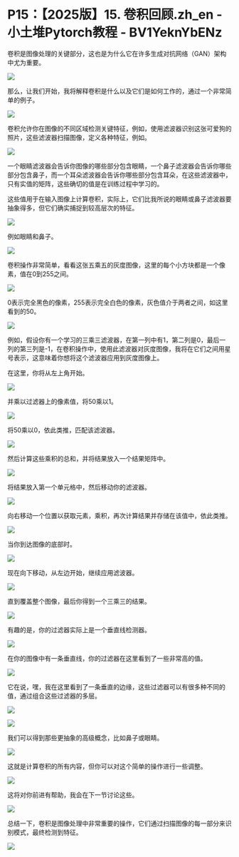 # P15：【2025版】15. 卷积回顾.zh_en - 小土堆Pytorch教程 - BV1YeknYbENz

卷积是图像处理的关键部分，这也是为什么它在许多生成对抗网络（GAN）架构中尤为重要。

![](img/ccf98e693d2bb897e8c8a88622207296_1.png)

那么，让我们开始，我将解释卷积是什么以及它们是如何工作的，通过一个非常简单的例子。

![](img/ccf98e693d2bb897e8c8a88622207296_3.png)

卷积允许你在图像的不同区域检测关键特征，例如，使用滤波器识别这张可爱狗的照片，这些滤波器扫描图像，定义各种特征，例如。



![](img/ccf98e693d2bb897e8c8a88622207296_5.png)

一个眼睛滤波器会告诉你图像的哪些部分包含眼睛，一个鼻子滤波器会告诉你哪些部分包含鼻子，而一个耳朵滤波器会告诉你哪些部分包含耳朵，在这些滤波器中，只有实值的矩阵，这些确切的值是在训练过程中学习的。

这些值用于在输入图像上计算卷积，实际上，它们比我所说的眼睛或鼻子滤波器要抽象得多，但它们确实捕捉到较高层次的特征。



![](img/ccf98e693d2bb897e8c8a88622207296_7.png)

例如眼睛和鼻子。

![](img/ccf98e693d2bb897e8c8a88622207296_9.png)

卷积操作非常简单，看看这张五乘五的灰度图像，这里的每个小方块都是一个像素，值在0到255之间。

![](img/ccf98e693d2bb897e8c8a88622207296_11.png)

0表示完全黑色的像素，255表示完全白色的像素，灰色值介于两者之间，如这里看到的50。

![](img/ccf98e693d2bb897e8c8a88622207296_13.png)

例如，假设你有一个学习的三乘三滤波器，在第一列中有1，第二列是0，最后一列的第三列是-1，在卷积操作中，使用此滤波器对灰度图像，我将在它们之间用星号表示，这意味着你想将这个滤波器应用到灰度图像上。

在这里，你将从左上角开始。

![](img/ccf98e693d2bb897e8c8a88622207296_15.png)

并乘以过滤器上的像素值，将50乘以1。

![](img/ccf98e693d2bb897e8c8a88622207296_17.png)

将50乘以0，依此类推，匹配该滤波器。

![](img/ccf98e693d2bb897e8c8a88622207296_19.png)

然后计算这些乘积的总和，并将结果放入一个结果矩阵中。

![](img/ccf98e693d2bb897e8c8a88622207296_21.png)

将结果放入第一个单元格中，然后移动你的滤波器。

![](img/ccf98e693d2bb897e8c8a88622207296_23.png)

向右移动一个位置以获取元素，乘积，再次计算结果并存储在该值中，依此类推。

![](img/ccf98e693d2bb897e8c8a88622207296_25.png)

当你到达图像的底部时。

![](img/ccf98e693d2bb897e8c8a88622207296_27.png)

现在向下移动，从左边开始，继续应用滤波器。

![](img/ccf98e693d2bb897e8c8a88622207296_29.png)

直到覆盖整个图像，最后你得到一个三乘三的结果。

![](img/ccf98e693d2bb897e8c8a88622207296_31.png)

有趣的是，你的过滤器实际上是一个垂直线检测器。

![](img/ccf98e693d2bb897e8c8a88622207296_33.png)

在你的图像中有一条垂直线，你的过滤器在这里看到了一些非常高的值。

![](img/ccf98e693d2bb897e8c8a88622207296_35.png)

它在说，嘿，我在这里看到了一条垂直的边缘，这些过滤器可以有很多种不同的值，通过组合这些过滤器的多层。

![](img/ccf98e693d2bb897e8c8a88622207296_37.png)

![](img/ccf98e693d2bb897e8c8a88622207296_38.png)

我们可以得到那些更抽象的高级概念，比如鼻子或眼睛。

![](img/ccf98e693d2bb897e8c8a88622207296_40.png)

这就是计算卷积的所有内容，但你可以对这个简单的操作进行一些调整。

![](img/ccf98e693d2bb897e8c8a88622207296_42.png)

这将对你前进有帮助，我会在下一节讨论这些。

![](img/ccf98e693d2bb897e8c8a88622207296_44.png)

总结一下，卷积是图像处理中非常重要的操作，它们通过扫描图像的每一部分来识别模式，最终检测到特征。

![](img/ccf98e693d2bb897e8c8a88622207296_46.png)